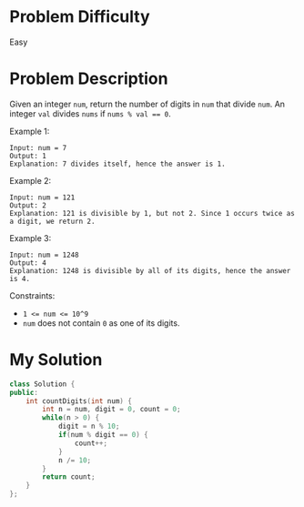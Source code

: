 # Problem Difficulty
Easy

# Problem Description
Given an integer `num`, return the number of digits in `num` that divide `num`.
An integer `val` divides `nums` if `nums % val == 0`.

Example 1:
```
Input: num = 7
Output: 1
Explanation: 7 divides itself, hence the answer is 1.
```
Example 2:
```
Input: num = 121
Output: 2
Explanation: 121 is divisible by 1, but not 2. Since 1 occurs twice as a digit, we return 2.
```
Example 3:
```
Input: num = 1248
Output: 4
Explanation: 1248 is divisible by all of its digits, hence the answer is 4.
```

Constraints:
- `1 <= num <= 10^9`
- `num` does not contain `0` as one of its digits.

# My Solution
```cpp
class Solution {
public:
    int countDigits(int num) {
        int n = num, digit = 0, count = 0;
        while(n > 0) {
            digit = n % 10;
            if(num % digit == 0) {
                count++;
            }
            n /= 10;
        }
        return count;
    }
};
```
